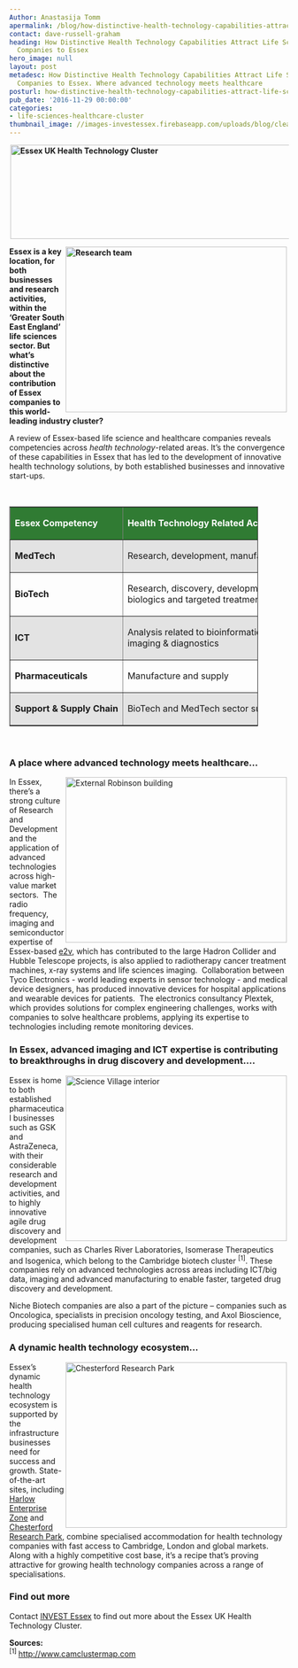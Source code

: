 ```yaml
---
Author: Anastasija Tomm
apermalink: /blog/how-distinctive-health-technology-capabilities-attract-life-science-healthcare-companies-to-essex
contact: dave-russell-graham
heading: How Distinctive Health Technology Capabilities Attract Life Science & Healthcare
  Companies to Essex
hero_image: null
layout: post
metadesc: How Distinctive Health Technology Capabilities Attract Life Science & Healthcare
  Companies to Essex. Where advanced technology meets healthcare
posturl: how-distinctive-health-technology-capabilities-attract-life-science-healthcare-companies-to-essex
pub_date: '2016-11-29 00:00:00'
categories:
- life-sciences-healthcare-cluster
thumbnail_image: //images-investessex.firebaseapp.com/uploads/blog/cleanrm.grupoo4_e2v_2_165.jpg
---
```


<p><strong><img alt='Essex UK Health Technology Cluster' src='//images-investessex.firebaseapp.com/uploads/about/imageedit_1_3094217944_600.png' style='width: 600px; height: 170px; margin-left: 2px; margin-right: 2px;'/></strong></p><p><strong><img alt='Research team' src='//images-investessex.firebaseapp.com/uploads/about/cleanrm.grupoo4_e2v_2_700.jpg' style='width: 400px; height: 299px; margin-left: 2px; margin-right: 2px; float: right;'/></strong></p><p><strong>Essex is a key location, for both businesses and research activities, within the ‘Greater South East England’ life sciences sector. But what’s distinctive about the contribution of Essex companies to this world-leading industry cluster?</strong></p><p>A review of Essex-based life science and healthcare companies reveals competencies across <em>health technology</em>-related areas. It’s the convergence of these capabilities in Essex that has led to the development of innovative health technology solutions, by both established businesses and innovative start-ups.</p><p> </p><table border='1' cellpadding='0' cellspacing='0' style='width: 450px;' width='450'><tbody><tr bgcolor='#307b33'><td nowrap='nowrap' style='width:180px;height:20px;'><p><span style='color:#FFFFFF;'><strong>Essex Competency</strong></span></p></td><td nowrap='nowrap' style='width:444px;height:20px;'><p><span style='color:#FFFFFF;'><strong>Health Technology Related Activities</strong></span></p></td></tr><tr bgcolor='e3e3e3'><td nowrap='nowrap' style='width:180px;height:20px;'><p><strong>MedTech</strong></p></td><td nowrap='nowrap' style='width:444px;height:20px;'><p>Research, development, manufacture and supply of advanced medical instruments and devices</p></td></tr><tr><td nowrap='nowrap' style='width:180px;height:20px;'><p><strong>BioTech</strong></p></td><td style='width:444px;height:20px;'><p>Research, discovery, development and manufacture of drugs (including biosynthetics, biologics and targeted treatments); genomics; advanced diagnostics and testing.</p></td></tr><tr bgcolor='e3e3e3'><td nowrap='nowrap' style='width:180px;height:20px;'><p><strong>ICT</strong></p></td><td style='width:444px;height:20px;'><p>Analysis related to bioinformatics and genomics; ‘big data’ processing; wireless devices; imaging &amp; diagnostics</p></td></tr><tr><td nowrap='nowrap' style='width:180px;height:20px;'><p><strong>Pharmaceuticals</strong></p></td><td style='width:444px;height:20px;'><p>Manufacture and supply</p></td></tr><tr bgcolor='e3e3e3'><td nowrap='nowrap' style='width:180px;height:20px;'><p><strong>Support &amp; Supply Chain</strong></p></td><td style='width:444px;height:20px;'><p>BioTech and MedTech sector supply chain and other business support</p></td></tr></tbody></table><p> </p><h3>A place where advanced technology meets healthcare…</h3><p><img alt='External Robinson building' src='//images-investessex.firebaseapp.com/uploads/about/CRP4,_External_Robinson_Bldg_400.jpg' style='width: 400px; height: 299px; margin-left: 2px; margin-right: 2px; float: right;'/>In Essex, there’s a strong culture of Research and Development and the application of advanced technologies across high-value market sectors.  The radio frequency, imaging and semiconductor expertise of Essex-based <a href='http://investessex.co.uk/studies/case-studies/e2v-technologies' target='_blank'>e2v</a>, which has contributed to the large Hadron Collider and Hubble Telescope projects, is also applied to radiotherapy cancer treatment machines, x-ray systems and life sciences imaging.  Collaboration between Tyco Electronics - world leading experts in sensor technology - and medical device designers, has produced innovative devices for hospital applications and wearable devices for patients.  The electronics consultancy Plextek, which provides solutions for complex engineering challenges, works with companies to solve healthcare problems, applying its expertise to technologies including remote monitoring devices.</p><h3>In Essex, advanced imaging and ICT expertise is contributing to breakthroughs in drug discovery and development….</h3><p><img alt='Science Village interior' src='//images-investessex.firebaseapp.com/uploads/blog/Science_Village_interior_400.jpg' style='width: 400px; height: 299px; margin-left: 2px; margin-right: 2px; float: right;'/>Essex is home to both established pharmaceutical businesses such as GSK and AstraZeneca, with their considerable research and development activities, and to highly innovative agile drug discovery and development companies, such as Charles River Laboratories, Isomerase Therapeutics and Isogenica, which belong to the Cambridge biotech cluster <sup>[1]</sup>. These companies rely on advanced technologies across areas including ICT/big data, imaging and advanced manufacturing to enable faster, targeted drug discovery and development. </p><p>Niche Biotech companies are also a part of the picture – companies such as Oncologica, specialists in precision oncology testing, and Axol Bioscience, producing specialised human cell cultures and reagents for research.</p><h3>A dynamic health technology ecosystem…</h3><p><img alt='Chesterford Research Park' src='//images-investessex.firebaseapp.com/uploads/about/Chesterford_RP_1_400.jpg' style='width: 400px; height: 299px; margin-left: 2px; margin-right: 2px; float: right;'/>Essex’s dynamic health technology ecosystem is supported by the infrastructure businesses need for success and growth. State-of-the-art sites, including <a href='http://investessex.co.uk/studies/place-studies/harlow-enterprise-zone' target='_blank'>Harlow Enterprise Zone</a> and <a href='http://investessex.co.uk/studies/place-studies/chesterford-research-park' target='_blank'>Chesterford Research Park</a>, combine specialised accommodation for health technology companies with fast access to Cambridge, London and global markets. Along with a highly competitive cost base, it’s a recipe that’s proving attractive for growing health technology companies across a range of specialisations.</p><h3>Find out more</h3><p>Contact <a href='../index.html' target='_blank'>INVEST Essex</a> to find out more about the Essex UK Health Technology Cluster.</p><p><strong>Sources:</strong><br/><sup>[1] </sup><a href='http://www.camclustermap.com/' target='_blank'>http://www.camclustermap.com</a>   </p>